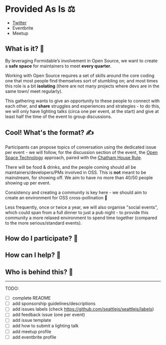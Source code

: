 # Provided As Is ⚖️

- [Twitter](https://twitter.com/ProvidedAsIs)
- Eventbrite
- Meetup

## What is it? 🤔

By leveraging Formidable’s involvement in Open Source, we want to create a **safe space** for maintainers to meet **every quarter**.

Working with Open Source requires a set of skills around the core coding one that most people find themselves sort of stumbling on; and most times this role is a bit **isolating** (there are not many projects where devs are in the same town/ meet regularly).

This gathering wants to give an opportunity to these people to connect with each other, and **share** struggles and experiences and strategies - to do this, we will only have lighting talks (circa one per event, at the start) and give at least half the time of the event to group discussions.

## Cool! What's the format? ✍️

Participants can propose topics of conversation using the dedicated issue per event - we will follow, for the discussion section of the event, the [Open Space Technology](https://en.wikipedia.org/wiki/Open_Space_Technology) approach, paired with the [Chatham House Rule](https://www.chathamhouse.org/chatham-house-rule#).

There will be food & drinks, and the people coming should all be maintainers/developers/PMs involved in OSS. This is **not** meant to be mainstream, for showing off. We aim to have no more than 40/50 people showing up per event.

Consistency and creating a community is key here - we should aim to create an environment for OSS cross-pollination 🤗

Less frequently, once or twice a year, we will also organise "social events", which could span from a full dinner to just a pub night - to provide this community a more relaxed environment to spend time together (compared to the more serious/standard events).

## How do I participate? 🙌

## How can I help? 🤗

## Who is behind this? 🧐

---

TODO:

- [ ] complete README
- [ ] add sponsorship guidelines/descriptions
- [ ] add issues labels (check https://github.com/seattlejs/seattlejs/labels)
- [ ] add feedback issue (one per event)
- [ ] add issue template
- [ ] add how to submit a lighting talk
- [ ] add meetup profile
- [ ] add eventbrite profile
